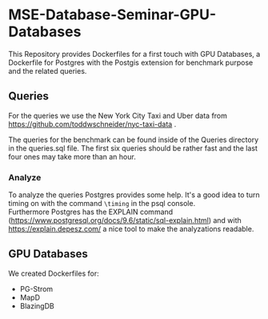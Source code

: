 # MSE-Database-Seminar-GPU-Databases
This Repository provides Dockerfiles for a first touch with GPU Databases, 
a Dockerfile for Postgres with the Postgis extension for benchmark purpose and the related queries.

## Queries
For the queries we use the New York City Taxi and Uber data from https://github.com/toddwschneider/nyc-taxi-data .


The queries for the benchmark can be found inside of the Queries directory in the queries.sql file.
The first six queries should be rather fast and the last four ones may take more than an hour.

### Analyze
To analyze the queries Postgres provides some help.
It's a good idea to turn timing on with the command `\timing` in the psql console.  
Furthermore Postgres has the EXPLAIN command (https://www.postgresql.org/docs/9.6/static/sql-explain.html) and
with https://explain.depesz.com/ a nice tool to make the analyzations readable.


## GPU Databases
We created Dockerfiles for:
*  PG-Strom
*  MapD
*  BlazingDB
